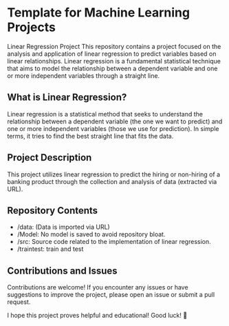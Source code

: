 # Template for Machine Learning Projects
Linear Regression Project
This repository contains a project focused on the analysis and application of linear regression to predict variables based on linear relationships. Linear regression is a fundamental statistical technique that aims to model the relationship between a dependent variable and one or more independent variables through a straight line.

## What is Linear Regression?
Linear regression is a statistical method that seeks to understand the relationship between a dependent variable (the one we want to predict) and one or more independent variables (those we use for prediction). In simple terms, it tries to find the best straight line that fits the data.

## Project Description
This project utilizes linear regression to predict the hiring or non-hiring of a banking product through the collection and analysis of data (extracted via URL).

## Repository Contents
* /data: (Data is imported via URL)
* /Model: No model is saved to avoid repository bloat.
* /src: Source code related to the implementation of linear regression.
* /traintest: train and test

## Contributions and Issues
Contributions are welcome! If you encounter any issues or have suggestions to improve the project, please open an issue or submit a pull request.

I hope this project proves helpful and educational! Good luck! 🚀
